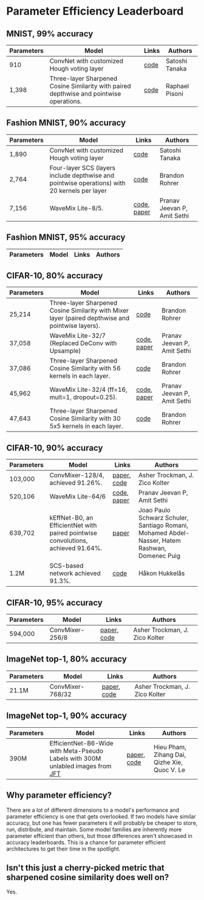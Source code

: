 # Parameter Efficiency Leaderboard

## MNIST, 99% accuracy

| Parameters  | Model | Links | Authors |
| ------------- | ------------- | ------------- | ------------- |
| 910 | ConvNet with customized Hough voting layer | [code](https://colab.research.google.com/drive/1HFwUZQ91CKMGU63KHgvS9kFZgL-w2Cya) | Satoshi Tanaka |
| 1,398  | Three-layer Sharpened Cosine Similarity with paired depthwise and pointwise operations.  | [code](https://colab.research.google.com/drive/1Lo-P_lMbw3t2RTwpzy1p8h0uKjkCx-RB?usp=sharing) | Raphael Pisoni |

## Fashion MNIST, 90% accuracy

| Parameters  | Model | Links | Authors |
| ------------- | ------------- | ------------- | ------------- |
| 1,890 | ConvNet with customized Hough voting layer | [code](https://colab.research.google.com/drive/1Jl5OZFTINXkJPPJ5-Xe3_1uV4iAIzqwt) | Satoshi Tanaka |
| 2,764 | Four-layer SCS (layers include depthwise and pointwise operations) with 20 kernels per layer | [code](https://github.com/brohrer/scs_torch_gallery/blob/main/fashion_90_2764.py) | Brandon Rohrer |
| 7,156  | WaveMix Lite-8/5.  | [code](https://github.com/pranavphoenix/WaveMix), [paper](https://arxiv.org/pdf/2203.03689.pdf) | Pranav Jeevan P, Amit Sethi|

## Fashion MNIST, 95% accuracy

| Parameters  | Model | Links | Authors |
| ------------- | ------------- | ------------- | ------------- |


## CIFAR-10, 80% accuracy

| Parameters  | Model | Links | Authors |
| ------------- | ------------- | ------------- | ------------- |
| 25,214 | Three-layer Sharpened Cosine Similarity with Mixer layer (paired depthwise and pointwise layers).  | [code](https://github.com/brohrer/scs-gallery/blob/main/cifar10_80_25214.py) | Brandon Rohrer |
| 37,058 | WaveMix Lite-32/7 (Replaced DeConv with Upsample) | [code](https://github.com/pranavphoenix/WaveMix), [paper](https://arxiv.org/pdf/2203.03689.pdf) | Pranav Jeevan P, Amit Sethi|
| 37,086 | Three-layer Sharpened Cosine Similarity with 56 kernels in each layer.  | [code](https://github.com/brohrer/scs_torch_gallery/blob/main/cifar10_80_37086.py) | Brandon Rohrer |
| 45,962  | WaveMix Lite-32/4 (ff=16, mult=1, dropout=0.25).  | [code](https://github.com/pranavphoenix/WaveMix), [paper](https://arxiv.org/pdf/2203.03689.pdf) | Pranav Jeevan P, Amit Sethi|
| 47,643 | Three-layer Sharpened Cosine Similarity with 30 5x5 kernels in each layer. | [code](https://github.com/brohrer/scs_torch_gallery/blob/main/cifar10_80_47643.py) | Brandon Rohrer |


## CIFAR-10, 90% accuracy

| Parameters  | Model | Links | Authors |
| ------------- | ------------- | ------------- | ------------- |
|  103,000 | ConvMixer-128/4, achieved 91.26%. | [paper](https://arxiv.org/pdf/2201.09792v1.pdf), [code](https://github.com/locuslab/convmixer) | Asher Trockman, J. Zico Kolter |
| 520,106 | WaveMix Lite-64/6  | [code](https://github.com/pranavphoenix/WaveMix), [paper](https://arxiv.org/pdf/2203.03689.pdf) | Pranav Jeevan P, Amit Sethi| 
| 639,702 | kEffNet-B0, an EfficientNet with paired pointwise convolutions, achieved 91.64%. | [paper](https://www.researchgate.net/publication/355214501_Grouped_Pointwise_Convolutions_Significantly_Reduces_Parameters_in_EfficientNet/fulltext/6168f71b66e6b95f07cb7118/Grouped-Pointwise-Convolutions-Significantly-Reduces-Parameters-in-EfficientNet.pdf) | Joao Paulo Schwarz Schuler, Santiago Romani, Mohamed Abdel-Nasser, Hatem Rashwan, Domenec Puig |
 | 1.2M | SCS-based network achieved 91.3%. | [code](https://github.com/hukkelas/sharpened_cosine_similarity_torch/blob/main/sharpened_cosine_similarity.py) | Håkon Hukkelås |

## CIFAR-10, 95% accuracy

| Parameters  | Model | Links | Authors |
| ------------- | ------------- | ------------- | ------------- |
|  594,000 | ConvMixer-256/8 | [paper](https://arxiv.org/pdf/2201.09792v1.pdf), [code](https://github.com/locuslab/convmixer) | Asher Trockman, J. Zico Kolter |


## ImageNet top-1, 80% accuracy

| Parameters  | Model | Links | Authors |
| ------------- | ------------- | ------------- | ------------- |
| 21.1M | ConvMixer-768/32 | [paper](https://arxiv.org/pdf/2201.09792v1.pdf), [code](https://github.com/locuslab/convmixer) | Asher Trockman, J. Zico Kolter |

## ImageNet top-1, 90% accuracy

| Parameters  | Model | Links | Authors |
| ------------- | ------------- | ------------- | ------------- |
| 390M | EfficientNet-B6-Wide with Meta-Pseudo Labels with 300M unlabled images from [JFT](https://paperswithcode.com/dataset/jft-300m)| [paper](https://openaccess.thecvf.com/content/CVPR2021/papers/Pham_Meta_Pseudo_Labels_CVPR_2021_paper.pdf), [code](https://github.com/google-research/google-research/tree/master/meta_pseudo_labels) | Hieu Pham, Zihang Dai, Qizhe Xie, Quoc V. Le |



## Why parameter efficiency?

There are a lot of different dimensions to a model's performance and parameter efficiency is one that gets overlooked. If two models have similar accuracy, but one has fewer parameters it will probably be cheaper to store, run, distribute, and maintain. Some model families are inherently more parameter efficient than others, but those differences aren't showcased in accuracy leaderboards. This is a chance for parameter efficient architectures to get their time in the spotlight.

## Isn't this just a cherry-picked metric that sharpened cosine similarity does well on?

Yes. 
